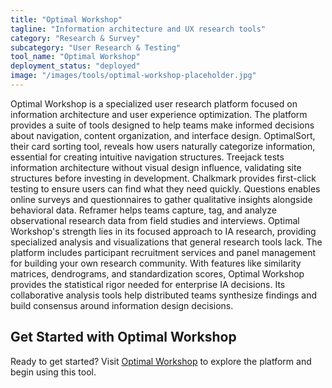 ```yaml
---
title: "Optimal Workshop"
tagline: "Information architecture and UX research tools"
category: "Research & Survey"
subcategory: "User Research & Testing"
tool_name: "Optimal Workshop"
deployment_status: "deployed"
image: "/images/tools/optimal-workshop-placeholder.jpg"
---
```

Optimal Workshop is a specialized user research platform focused on information architecture and user experience optimization. The platform provides a suite of tools designed to help teams make informed decisions about navigation, content organization, and interface design. OptimalSort, their card sorting tool, reveals how users naturally categorize information, essential for creating intuitive navigation structures. Treejack tests information architecture without visual design influence, validating site structures before investing in development. Chalkmark provides first-click testing to ensure users can find what they need quickly. Questions enables online surveys and questionnaires to gather qualitative insights alongside behavioral data. Reframer helps teams capture, tag, and analyze observational research data from field studies and interviews. Optimal Workshop's strength lies in its focused approach to IA research, providing specialized analysis and visualizations that general research tools lack. The platform includes participant recruitment services and panel management for building your own research community. With features like similarity matrices, dendrograms, and standardization scores, Optimal Workshop provides the statistical rigor needed for enterprise IA decisions. Its collaborative analysis tools help distributed teams synthesize findings and build consensus around information design decisions.
## Get Started with Optimal Workshop

Ready to get started? Visit [Optimal Workshop](https://optimalworkshop.com) to explore the platform and begin using this tool.
